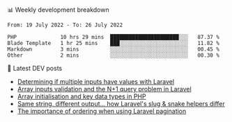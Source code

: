 📊 Weekly development breakdown
<!--START_SECTION:waka-->

```text
From: 19 July 2022 - To: 26 July 2022

PHP              10 hrs 29 mins  ██████████████████████░░░   87.37 %
Blade Template   1 hr 25 mins    ███░░░░░░░░░░░░░░░░░░░░░░   11.82 %
Markdown         3 mins          ░░░░░░░░░░░░░░░░░░░░░░░░░   00.45 %
Other            2 mins          ░░░░░░░░░░░░░░░░░░░░░░░░░   00.30 %
```

<!--END_SECTION:waka-->

📕 Latest DEV posts
<!-- BLOG-POST-LIST:START -->
- [Determining if multiple inputs have values with Laravel](https://dev.to/michaelvickersuk/determining-if-multiple-inputs-have-values-with-laravel-km6)
- [Array inputs validation and the N+1 query problem in Laravel](https://dev.to/michaelvickersuk/array-inputs-validation-and-the-n1-query-problem-in-laravel-2agb)
- [Array initialisation and key data types in PHP](https://dev.to/michaelvickersuk/array-initialisation-and-key-data-types-in-php-1e5b)
- [Same string, different output... how Laravel&#39;s slug &amp; snake helpers differ](https://dev.to/michaelvickersuk/same-string-different-output-how-laravels-slug-snake-helpers-differ-1ccj)
- [The importance of ordering when using Laravel pagination](https://dev.to/michaelvickersuk/the-importance-of-ordering-when-using-laravel-pagination-1e37)
<!-- BLOG-POST-LIST:END -->
